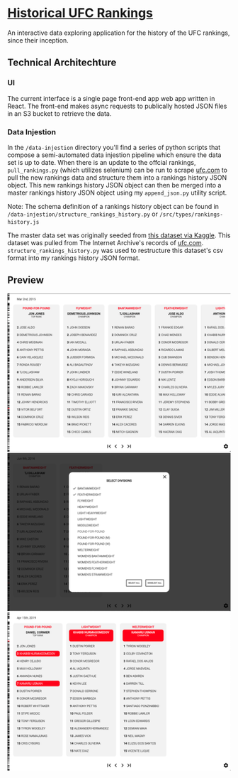 # [Historical UFC Rankings](http://andrewlor.me/demos/historical-ufc-rankings)

An interactive data exploring application for the history of the UFC rankings, since their inception.

## Technical Architechture

### UI

The current interface is a single page front-end app web app written in React. The front-end makes async requests to publically hosted JSON files in an S3 bucket to retrieve the data.

### Data Injestion

In the `/data-injestion` directory you'll find a series of python scripts that compose a semi-automated data injestion pipeline which ensure the data set is up to date. When there is an update to the offcial rankings, `pull_rankings.py` (which utilizes selenium) can be run to scrape [ufc.com](https://www.ufc.com/rankings) to pull the new rankings data and structure them into a rankings history JSON object. This new rankings history JSON object can then be merged into a master rankings history JSON object using my `append_json.py` utility script.

Note: The schema definition of a rankings history object can be found in `/data-injestion/structure_rankings_history.py` or `/src/types/rankings-history.js`

The master data set was originally seeded from [this dataset via Kaggle](https://www.kaggle.com/martj42/ufc-rankings). This dataset was pulled from The Internet Archive's records of [ufc.com](https://www.ufc.com/rankings). `structure_rankings_history.py` was used to restructure this dataset's csv format into my rankings history JSON format.

## Preview

![](marketing-assets/demo3.png)
![](marketing-assets/demo2.png)
![](marketing-assets/demo1.png)
